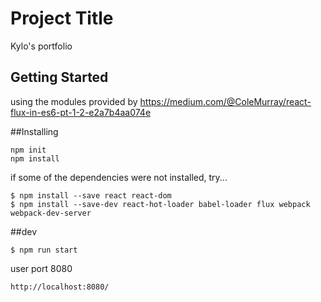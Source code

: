 # Project Title
Kylo's portfolio

## Getting Started
using the modules provided by
https://medium.com/@ColeMurray/react-flux-in-es6-pt-1-2-e2a7b4aa074e

##Installing
```
npm init
npm install
```


if some of the dependencies were not installed, try...

```
$ npm install --save react react-dom
$ npm install --save-dev react-hot-loader babel-loader flux webpack webpack-dev-server
```

##dev

```
$ npm run start

```

user port 8080
```
http://localhost:8080/
```

